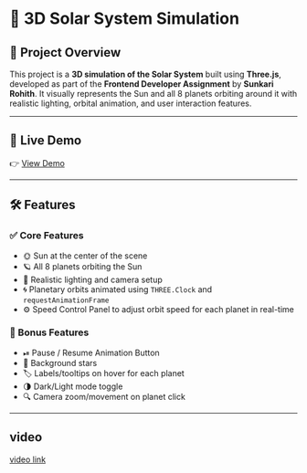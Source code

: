 # 🌌 3D Solar System Simulation

## 🚀 Project Overview

This project is a **3D simulation of the Solar System** built using **Three.js**, developed as part of the **Frontend Developer Assignment** by **Sunkari Rohith**. It visually represents the Sun and all 8 planets orbiting around it with realistic lighting, orbital animation, and user interaction features.

---

## 🔗 Live Demo

👉 [View Demo](https://your-demo-link.vercel.app) 

---

## 🛠 Features

### ✅ Core Features
- 🌞 Sun at the center of the scene
- 🪐 All 8 planets orbiting the Sun
- 🎥 Realistic lighting and camera setup
- 🌀 Planetary orbits animated using `THREE.Clock` and `requestAnimationFrame`
- ⚙️ Speed Control Panel to adjust orbit speed for each planet in real-time

### 🌟 Bonus Features
- ⏯ Pause / Resume Animation Button
- 🌌 Background stars
- 🏷 Labels/tooltips on hover for each planet
- 🌗 Dark/Light mode toggle
- 🔍 Camera zoom/movement on planet click

---

## video 
[video link](https://drive.google.com/file/d/1_G9H8dlDBoM0q_K8jo6rtKfwtNK6g9WL/view?usp=sharing)
    